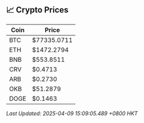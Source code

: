 ## 📈 Crypto Prices

| Coin | Price |
| ---- | ----- |
| BTC | $77335.0711 |
| ETH | $1472.2794 |
| BNB | $553.8511 |
| CRV | $0.4713 |
| ARB | $0.2730 |
| OKB | $51.2879 |
| DOGE | $0.1463 |

_Last Updated: 2025-04-09 15:09:05.489 +0800 HKT_